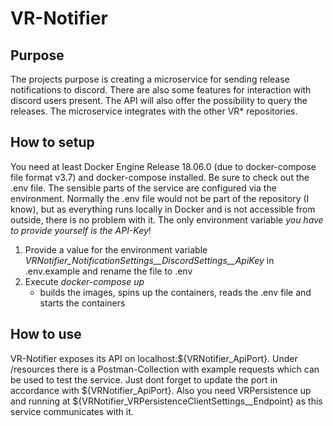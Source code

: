 ﻿# VR-Notifier

## Purpose
The projects purpose is creating a microservice for sending release notifications to discord. There are also some features for interaction with discord users present.
The API will also offer the possibility to query the releases.
The microservice integrates with the other VR* repositories.

## How to setup
You need at least Docker Engine Release 18.06.0 (due to docker-compose file format v3.7) and docker-compose installed.
Be sure to check out the .env file. The sensible parts of the service are configured via the environment. Normally the .env file would not be part of
the repository (I know), but as everything runs locally in Docker and is not accessible from outside, there is no problem with it.
The only environment variable *you have to provide yourself is the API-Key*!

1. Provide a value for the environment variable *VRNotifier_NotificationSettings__DiscordSettings__ApiKey* in .env.example and rename the file to .env
2. Execute *docker-compose up* 
    * builds the images, spins up the containers, reads the .env file and starts the containers

## How to use
VR-Notifier exposes its API on localhost:${VRNotifier_ApiPort}.
Under /resources there is a Postman-Collection with example requests which can be used to test the service. Just dont forget to update the port in accordance with ${VRNotifier_ApiPort}.
Also you need VRPersistence up and running at ${VRNotifier_VRPersistenceClientSettings__Endpoint} as this service communicates with it.
